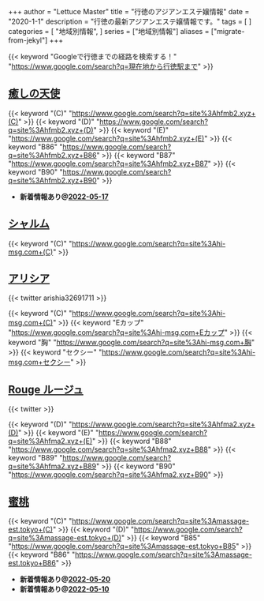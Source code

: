 +++
author = "Lettuce Master"
title = "行徳のアジアンエステ嬢情報"
date = "2020-1-1"
description = "行徳の最新アジアンエステ嬢情報です。"
tags = [
]
categories = [
    "地域別情報",
]
series = ["地域別情報"]
aliases = ["migrate-from-jekyl"]
+++

{{< keyword "Googleで行徳までの経路を検索する！" "https://www.google.com/search?q=現在地から行徳駅まで" >}}

## [癒しの天使](http://hfmb2.xyz/)
{{< keyword "(C)" "https://www.google.com/search?q=site%3Ahfmb2.xyz+(C)" >}} {{< keyword "(D)" "https://www.google.com/search?q=site%3Ahfmb2.xyz+(D)" >}} {{< keyword "(E)" "https://www.google.com/search?q=site%3Ahfmb2.xyz+(E)" >}} {{< keyword "B86" "https://www.google.com/search?q=site%3Ahfmb2.xyz+B86" >}} {{< keyword "B87" "https://www.google.com/search?q=site%3Ahfmb2.xyz+B87" >}} {{< keyword "B90" "https://www.google.com/search?q=site%3Ahfmb2.xyz+B90" >}} 

- **新着情報あり@[2022-05-17](/post/2022-05-17)**
## [シャルム](http://hi-msg.com/charme/)
{{< keyword "(C)" "https://www.google.com/search?q=site%3Ahi-msg.com+(C)" >}} 

## [アリシア](http://hi-msg.com/alicia/)


{{< twitter arishia32691711 >}}

{{< keyword "(C)" "https://www.google.com/search?q=site%3Ahi-msg.com+(C)" >}} {{< keyword "Eカップ" "https://www.google.com/search?q=site%3Ahi-msg.com+Eカップ" >}} {{< keyword "胸" "https://www.google.com/search?q=site%3Ahi-msg.com+胸" >}} {{< keyword "セクシー" "https://www.google.com/search?q=site%3Ahi-msg.com+セクシー" >}} 

## [Rouge ルージュ](http://hfma2.xyz/)


{{< twitter  >}}

{{< keyword "(D)" "https://www.google.com/search?q=site%3Ahfma2.xyz+(D)" >}} {{< keyword "(E)" "https://www.google.com/search?q=site%3Ahfma2.xyz+(E)" >}} {{< keyword "B88" "https://www.google.com/search?q=site%3Ahfma2.xyz+B88" >}} {{< keyword "B89" "https://www.google.com/search?q=site%3Ahfma2.xyz+B89" >}} {{< keyword "B90" "https://www.google.com/search?q=site%3Ahfma2.xyz+B90" >}} 

## [蜜桃](http://massage-est.tokyo/)
{{< keyword "(C)" "https://www.google.com/search?q=site%3Amassage-est.tokyo+(C)" >}} {{< keyword "(D)" "https://www.google.com/search?q=site%3Amassage-est.tokyo+(D)" >}} {{< keyword "B85" "https://www.google.com/search?q=site%3Amassage-est.tokyo+B85" >}} {{< keyword "B86" "https://www.google.com/search?q=site%3Amassage-est.tokyo+B86" >}} 

- **新着情報あり@[2022-05-20](/post/2022-05-20)**
- **新着情報あり@[2022-05-10](/post/2022-05-10)**
